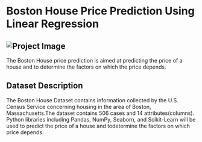 # Boston House Price Prediction Using Linear Regression
![Project Image](https://www.bostonhousing.org/getattachment/2ec35abb-7e88-455a-8157-230ab2134078/HousingDevelopmentDetail.aspx)
---
The Boston House price prediction is aimed at predicting the price of a house and to determine the factors on which the price depends.

## Dataset Description
The Boston House Dataset contains information collected by the U.S. Census Service concerning housing in the area of Boston, Massachusetts.The dataset contains 506 cases and 14 attributes(columns). Python libraries including Pandas, NumPy, Seaborn, and Scikit-Learn will be used to predict the price of a house and todetermine the factors on which price depends.
